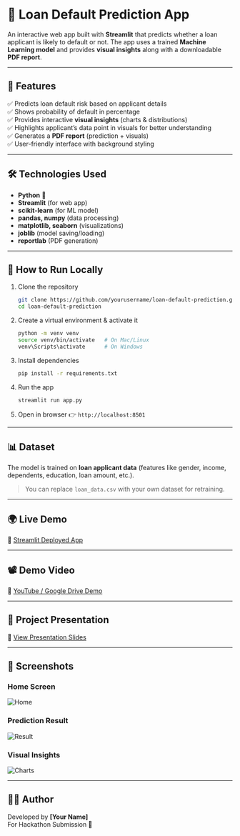 # 🏦 Loan Default Prediction App  

An interactive web app built with **Streamlit** that predicts whether a loan applicant is likely to default or not. The app uses a trained **Machine Learning model** and provides **visual insights** along with a downloadable **PDF report**.  

---

## 🌟 Features  
✅ Predicts loan default risk based on applicant details  
✅ Shows probability of default in percentage  
✅ Provides interactive **visual insights** (charts & distributions)  
✅ Highlights applicant’s data point in visuals for better understanding  
✅ Generates a **PDF report** (prediction + visuals)  
✅ User-friendly interface with background styling  

---

## 🛠️ Technologies Used  
- **Python** 🐍  
- **Streamlit** (for web app)  
- **scikit-learn** (for ML model)  
- **pandas, numpy** (data processing)  
- **matplotlib, seaborn** (visualizations)  
- **joblib** (model saving/loading)  
- **reportlab** (PDF generation)  

---

## 🚀 How to Run Locally  

1. Clone the repository  
   ```bash
   git clone https://github.com/yourusername/loan-default-prediction.git
   cd loan-default-prediction
   ```

2. Create a virtual environment & activate it  
   ```bash
   python -m venv venv
   source venv/bin/activate   # On Mac/Linux
   venv\Scripts\activate      # On Windows
   ```

3. Install dependencies  
   ```bash
   pip install -r requirements.txt
   ```

4. Run the app  
   ```bash
   streamlit run app.py
   ```

5. Open in browser 👉 `http://localhost:8501`  

---

## 📊 Dataset  
The model is trained on **loan applicant data** (features like gender, income, dependents, education, loan amount, etc.).  
> You can replace `loan_data.csv` with your own dataset for retraining.  

---

## 🌍 Live Demo  
🔗 [Streamlit Deployed App](https://your-streamlit-link.streamlit.app)  

---

## 📽️ Demo Video  
🎥 [YouTube / Google Drive Demo](https://your-demo-link.com)  

---

## 📑 Project Presentation  
📂 [View Presentation Slides](https://your-slides-link.com)  

---

## 📸 Screenshots  

### Home Screen  
![Home](screenshots/home.png)  

### Prediction Result  
![Result](screenshots/result.png)  

### Visual Insights  
![Charts](screenshots/charts.png)  

---

## 👨‍💻 Author  
Developed by **[Your Name]**  
For Hackathon Submission 🚀  
